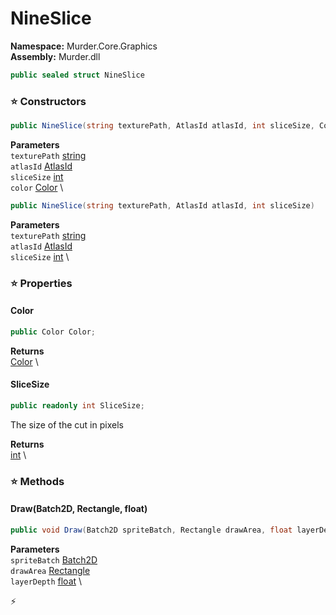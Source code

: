 # NineSlice

**Namespace:** Murder.Core.Graphics \
**Assembly:** Murder.dll

```csharp
public sealed struct NineSlice
```

### ⭐ Constructors
```csharp
public NineSlice(string texturePath, AtlasId atlasId, int sliceSize, Color color)
```

**Parameters** \
`texturePath` [string](https://learn.microsoft.com/en-us/dotnet/api/System.String?view=net-7.0) \
`atlasId` [AtlasId](/Murder/Data/AtlasId.html) \
`sliceSize` [int](https://learn.microsoft.com/en-us/dotnet/api/System.Int32?view=net-7.0) \
`color` [Color](/Murder/Core/Graphics/Color.html) \

```csharp
public NineSlice(string texturePath, AtlasId atlasId, int sliceSize)
```

**Parameters** \
`texturePath` [string](https://learn.microsoft.com/en-us/dotnet/api/System.String?view=net-7.0) \
`atlasId` [AtlasId](/Murder/Data/AtlasId.html) \
`sliceSize` [int](https://learn.microsoft.com/en-us/dotnet/api/System.Int32?view=net-7.0) \

### ⭐ Properties
#### Color
```csharp
public Color Color;
```

**Returns** \
[Color](/Murder/Core/Graphics/Color.html) \
#### SliceSize
```csharp
public readonly int SliceSize;
```

The size of the cut in pixels

**Returns** \
[int](https://learn.microsoft.com/en-us/dotnet/api/System.Int32?view=net-7.0) \
### ⭐ Methods
#### Draw(Batch2D, Rectangle, float)
```csharp
public void Draw(Batch2D spriteBatch, Rectangle drawArea, float layerDepth)
```

**Parameters** \
`spriteBatch` [Batch2D](/Murder/Core/Graphics/Batch2D.html) \
`drawArea` [Rectangle](https://docs.monogame.net/api/Microsoft.Xna.Framework.Rectangle.html) \
`layerDepth` [float](https://learn.microsoft.com/en-us/dotnet/api/System.Single?view=net-7.0) \



⚡